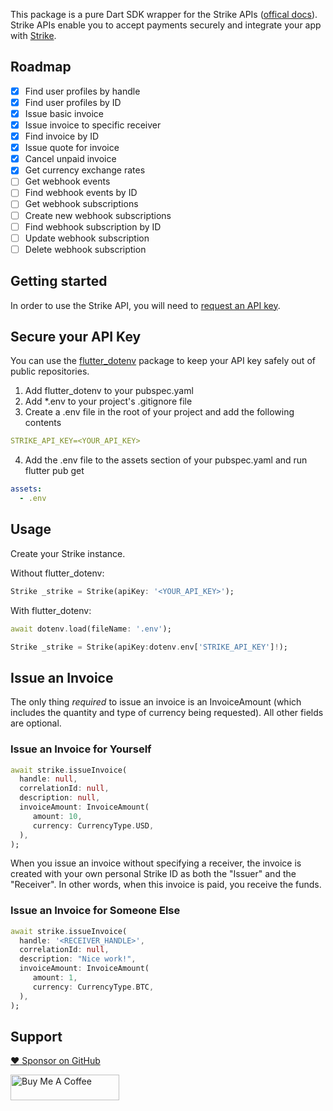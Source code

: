 <!-- 
This README describes the package. If you publish this package to pub.dev,
this README's contents appear on the landing page for your package.

For information about how to write a good package README, see the guide for
[writing package pages](https://dart.dev/guides/libraries/writing-package-pages). 

For general information about developing packages, see the Dart guide for
[creating packages](https://dart.dev/guides/libraries/create-library-packages)
and the Flutter guide for
[developing packages and plugins](https://flutter.dev/developing-packages). 
-->

This package is a pure Dart SDK wrapper for the Strike APIs ([offical docs](https://docs.strike.me/)).
Strike APIs enable you to accept payments securely and integrate your app with [Strike](https://strike.me/en/).

## Roadmap

- [x] Find user profiles by handle
- [x] Find user profiles by ID
- [x] Issue basic invoice 
- [x] Issue invoice to specific receiver
- [x] Find invoice by ID
- [x] Issue quote for invoice
- [x] Cancel unpaid invoice
- [x] Get currency exchange rates
- [ ] Get webhook events
- [ ] Find webhook events by ID
- [ ] Get webhook subscriptions
- [ ] Create new webhook subscriptions
- [ ] Find webhook subscription by ID
- [ ] Update webhook subscription
- [ ] Delete webhook subscription

## Getting started

In order to use the Strike API, you will need to [request an API key](https://developer.strike.me/en/).

## Secure your API Key
You can use the [flutter_dotenv](https://pub.dev/packages/flutter_dotenv "flutter_dotenv") package to keep your API key safely out of public repositories.
1. Add flutter_dotenv to your pubspec.yaml
2. Add \*.env to your project's .gitignore file
3. Create a .env file in the root of your project and add the following contents
```yaml
STRIKE_API_KEY=<YOUR_API_KEY>
```
4. Add the .env file to the assets section of your pubspec.yaml and run flutter pub get
```yaml
assets:
  - .env
```
## Usage
Create your Strike instance.

Without flutter_dotenv:

```dart
Strike _strike = Strike(apiKey: '<YOUR_API_KEY>');
```
With flutter_dotenv:

```dart
await dotenv.load(fileName: '.env');

Strike _strike = Strike(apiKey:dotenv.env['STRIKE_API_KEY']!);
```

## Issue an Invoice
The only thing *required* to issue an invoice is an InvoiceAmount (which includes the quantity and type of currency being requested). All other fields are optional.

### Issue an Invoice for Yourself
```dart
await strike.issueInvoice(
  handle: null,
  correlationId: null,
  description: null,
  invoiceAmount: InvoiceAmount(
     amount: 10,
     currency: CurrencyType.USD,
  ),
);
```
When you issue an invoice without specifying a receiver, the invoice is created with your own personal Strike ID as both the "Issuer" and the "Receiver". In other words, when this invoice is paid, you receive the funds.

### Issue an Invoice for Someone Else
```dart
await strike.issueInvoice(
  handle: '<RECEIVER_HANDLE>',
  correlationId: null,
  description: "Nice work!",
  invoiceAmount: InvoiceAmount(
     amount: 1,
     currency: CurrencyType.BTC,
  ),
);
```

## Support
[:heart: Sponsor on GitHub](https://github.com/sponsors/jtmuller5) 

<a href="https://buymeacoffee.com/mullr" target="_blank"><img align="left" src="https://cdn.buymeacoffee.com/buttons/default-orange.png" alt="Buy Me A Coffee" height="41" width="174"></a>
